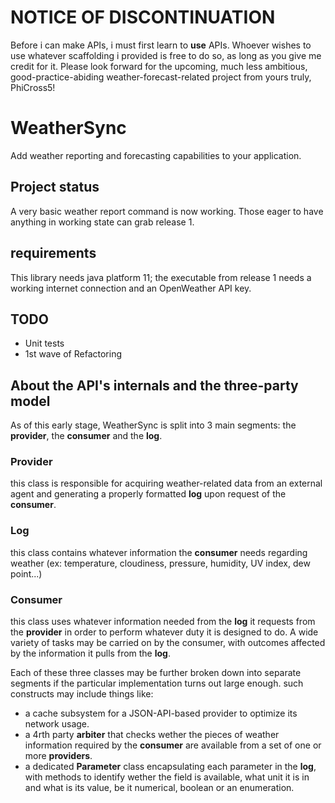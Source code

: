 # NOTICE OF DISCONTINUATION
Before i can make APIs, i must first learn to __use__ APIs. Whoever wishes to use whatever scaffolding i provided is free to do so, as long as you give me credit for it.
Please look forward for the upcoming, much less ambitious, good-practice-abiding weather-forecast-related project from yours truly, PhiCross5!
# WeatherSync
Add weather reporting and forecasting capabilities to your application.

## Project status 
A very basic weather report command is now working. Those eager to have anything in working state can grab release 1.

## requirements
This library needs java platform 11; the executable from release 1 needs a working internet connection and an OpenWeather API key.

## TODO
- Unit tests
- 1st wave of Refactoring 

## About the API's internals and the three-party model
As of this early stage, WeatherSync is split into 3 main segments: the __provider__, the __consumer__ and the __log__.
### Provider
this class is responsible for acquiring weather-related data from an external agent and generating a properly formatted __log__ upon request of the __consumer__.
### Log
this class contains whatever information the __consumer__ needs regarding weather (ex: temperature, cloudiness, pressure, humidity, UV index, dew point...)
### Consumer
this class uses whatever information needed from the __log__ it requests from the __provider__ in order to perform whatever duty it is designed to do.
A wide variety of tasks may be carried on by the consumer, with outcomes affected by the information it pulls from the __log__.

Each of these three classes may be further broken down into separate segments if the particular implementation turns out large enough.
such constructs may include things like:
- a cache subsystem for a JSON-API-based provider to optimize its network usage.
- a 4rth party __arbiter__ that checks wether the pieces of weather information required by the __consumer__ are available from a set of one or more __providers__.
- a dedicated __Parameter__ class encapsulating each parameter in the __log__, with methods to identify wether the field is available, what unit it is in and what is its value, be it numerical, boolean or an enumeration.
